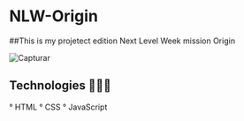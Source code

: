 # NLW-Origin

##This is my projetect edition Next Level Week mission Origin


![Capturar](https://user-images.githubusercontent.com/40809517/138684231-7a4a53fe-5734-495e-a004-befbc0b19ea9.JPG)


## Technologies 👩🏻‍💻
° HTML
° CSS
° JavaScript
